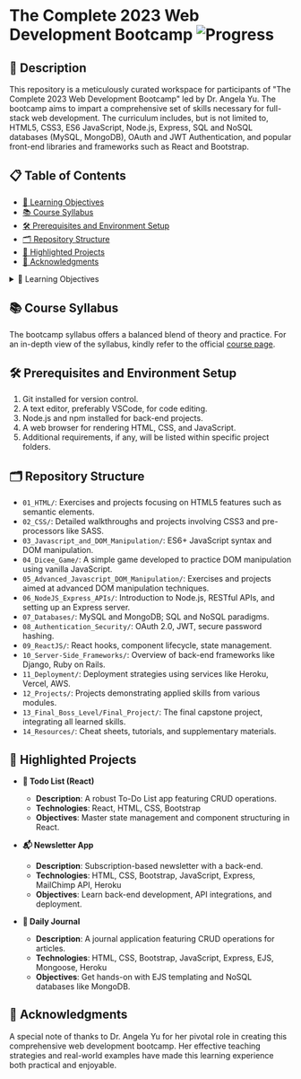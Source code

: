 <h1 align="left">The Complete 2023 Web Development Bootcamp <img src="https://img.shields.io/badge/Progress-30%25-brightgreen" alt="Progress"/></h1>

## 📌 Description

This repository is a meticulously curated workspace for participants of "The Complete 2023 Web Development Bootcamp" led by Dr. Angela Yu. The bootcamp aims to impart a comprehensive set of skills necessary for full-stack web development. The curriculum includes, but is not limited to, HTML5, CSS3, ES6 JavaScript, Node.js, Express, SQL and NoSQL databases (MySQL, MongoDB), OAuth and JWT Authentication, and popular front-end libraries and frameworks such as React and Bootstrap.

## 📋 Table of Contents

- [🎯 Learning Objectives](#learning-objectives)
- [📚 Course Syllabus](#course-syllabus)
- [🛠 Prerequisites and Environment Setup](#prerequisites-and-environment-setup)
- [🗂 Repository Structure](#repository-structure)
- [🌟 Highlighted Projects](#highlighted-projects)
- [🙏 Acknowledgments](#acknowledgments)

<details>
  <summary>🎯 Learning Objectives</summary>
  
- Assemble an expansive portfolio consisting of 16 diverse web development projects.
- Gain proficiency in modern web technologies such as HTML5, CSS3, and ES6 JavaScript.
- Master back-end technologies like Node.js, Express, and both SQL and NoSQL databases.
- Understand and implement user authentication using OAuth and JWT tokens.
- Acquire the capability to develop, test, and deploy full-stack applications.
  
</details>

## 📚 Course Syllabus

The bootcamp syllabus offers a balanced blend of theory and practice. For an in-depth view of the syllabus, kindly refer to the official [course page](https://www.appbrewery.co/p/the-complete-web-development-course).

## 🛠 Prerequisites and Environment Setup

1. Git installed for version control.
2. A text editor, preferably VSCode, for code editing.
3. Node.js and npm installed for back-end projects.
4. A web browser for rendering HTML, CSS, and JavaScript.
5. Additional requirements, if any, will be listed within specific project folders.

## 🗂 Repository Structure

- `01_HTML/`: Exercises and projects focusing on HTML5 features such as semantic elements.
- `02_CSS/`: Detailed walkthroughs and projects involving CSS3 and pre-processors like SASS.
- `03_Javascript_and_DOM_Manipulation/`: ES6+ JavaScript syntax and DOM manipulation.
- `04_Dicee_Game/`: A simple game developed to practice DOM manipulation using vanilla JavaScript.
- `05_Advanced_Javascript_DOM_Manipulation/`: Exercises and projects aimed at advanced DOM manipulation techniques.
- `06_NodeJS_Express_APIs/`: Introduction to Node.js, RESTful APIs, and setting up an Express server.
- `07_Databases/`: MySQL and MongoDB; SQL and NoSQL paradigms.
- `08_Authentication_Security/`: OAuth 2.0, JWT, secure password hashing.
- `09_ReactJS/`: React hooks, component lifecycle, state management.
- `10_Server-Side_Frameworks/`: Overview of back-end frameworks like Django, Ruby on Rails.
- `11_Deployment/`: Deployment strategies using services like Heroku, Vercel, AWS.
- `12_Projects/`: Projects demonstrating applied skills from various modules.
- `13_Final_Boss_Level/Final_Project/`: The final capstone project, integrating all learned skills.
- `14_Resources/`: Cheat sheets, tutorials, and supplementary materials.

## 🌟 Highlighted Projects

- **📝 Todo List (React)**
  - **Description**: A robust To-Do List app featuring CRUD operations.
  - **Technologies**: React, HTML, CSS, Bootstrap
  - **Objectives**: Master state management and component structuring in React.
  
- **📬 Newsletter App**
  - **Description**: Subscription-based newsletter with a back-end.
  - **Technologies**: HTML, CSS, Bootstrap, JavaScript, Express, MailChimp API, Heroku
  - **Objectives**: Learn back-end development, API integrations, and deployment.

- **📓 Daily Journal**
  - **Description**: A journal application featuring CRUD operations for articles.
  - **Technologies**: HTML, CSS, Bootstrap, JavaScript, Express, EJS, Mongoose, Heroku
  - **Objectives**: Get hands-on with EJS templating and NoSQL databases like MongoDB.

## 🙏 Acknowledgments

A special note of thanks to Dr. Angela Yu for her pivotal role in creating this comprehensive web development bootcamp. Her effective teaching strategies and real-world examples have made this learning experience both practical and enjoyable.
